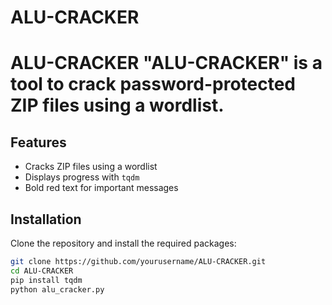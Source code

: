 # ALU-CRACKER
# ALU-CRACKER  "ALU-CRACKER" is a tool to crack password-protected ZIP files using a wordlist.
## Features
- Cracks ZIP files using a wordlist
- Displays progress with `tqdm`
- Bold red text for important messages

## Installation
Clone the repository and install the required packages:
```bash
git clone https://github.com/yourusername/ALU-CRACKER.git
cd ALU-CRACKER
pip install tqdm
python alu_cracker.py
